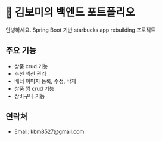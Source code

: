 # 🌟 김보미의 백엔드 포트폴리오

안녕하세요. Spring Boot 기반 starbucks app rebuilding 프로젝트

## 주요 기능
- 상품 crud 기능
- 추천 섹션 관리
- 배너 이미지 등록, 수정, 삭제
- 상품 찜 crud 기능
- 장바구니 기능

## 연락처
- Email: kbm8527@gmail.com
